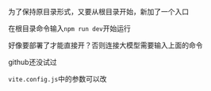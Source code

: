 为了保持原目录形式，又要从根目录开始，新加了一个入口

在根目录命令输入```npm run dev```开始运行 

好像要部署了才能直接开？否则连接大模型需要输入上面的命令

github还没试过

```vite.config.js```中的参数可以改

